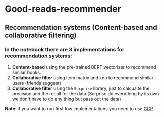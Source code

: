 # Good-reads-recommender
## Recommendation systems (Content-based and collaborative filtering)

### In the notebook there are 3 implementations for recommendation systems:
  1. **Content-based** using the pre-trained BERT vectorizer to recommend similar books.
  2. **Collaborative filter** using item matrix and knn to recommend similar users (friends'suggest)
  3. **Collaborative filter** using the `Surprise` library, just to calcualte the precision and the recall for the data (Surprise do everything by its own we don't have to do any thing but pass out the data)

**Note**: if you want to run first tow implementations you need to use [GCP](https://cloud.google.com/)

